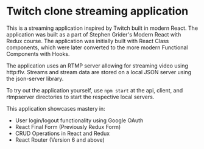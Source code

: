 # Twitch clone streaming application

This is a streaming application inspired by Twitch built in modern React. The application was
built as a part of Stephen Grider's Modern React with Redux course. The application was
initially built with React Class components, which were later converted to the more modern
Functional Components with Hooks.

The application uses an RTMP server allowing for streaming video using http:flv.
Streams and stream data are stored on a local JSON server using the json-server library.

To try out the application yourself, use `npm start` at the api, client, and rtmpserver directories
to start the respective local servers.

This application showcases mastery in:

- User login/logout functionality using Google OAuth
- React Final Form (Previously Redux Form)
- CRUD Operations in React and Redux
- React Router (Version 6 and above)
